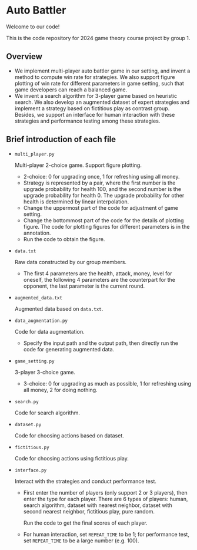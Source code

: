# Auto Battler
Welcome to our code!

This is the code repository for 2024 game theory course project by group 1.

## Overview

- We implement multi-player auto battler game in our setting, and invent a method to compute win rate for strategies. We also support figure plotting of win rate for different parameters in game setting, such that game developers can reach a balanced game.
- We invent a search algorithm for 3-player game based on heuristic search. We also develop an augmented dataset of expert strategies and implement a strategy based on fictitious play as contrast group. Besides, we support an interface for human interaction with these strategies and performance testing among these strategies.

## Brief introduction of each file

- `multi_player.py` 

  Multi-player 2-choice game. Support figure plotting.

  - 2-choice: 0 for upgrading once, 1 for refreshing using all money.
  - Strategy is represented by a pair, where the first number is the upgrade probability for health 100, and the second number is the upgrade probability for health 0. The upgrade probability for other health is determined by linear interpolation.
  - Change the uppermost part of the code for adjustment of game setting.
  - Change the bottommost part of the code for the details of plotting figure. The code for plotting figures for different parameters is in the annotation.
  - Run the code to obtain the figure.

- `data.txt` 

  Raw data constructed by our group members.

  - The first 4 parameters are the health, attack, money, level for oneself, the following 4 parameters are the counterpart for the opponent, the last parameter is the current round.

- `augmented_data.txt` 

  Augmented data based on `data.txt`.

- `data_augmentation.py`

  Code for data augmentation.

  - Specify the input path and the output path, then directly run the code for generating augmented data.

- `game_setting.py`

  3-player 3-choice game.

  - 3-choice: 0 for upgrading as much as possible, 1 for refreshing using all money, 2 for doing nothing.

- `search.py`

  Code for search algorithm.

- `dataset.py`

  Code for choosing actions based on dataset.

- `fictitious.py`

  Code for choosing actions using fictitious play.

- `interface.py`

  Interact with the strategies and conduct performance test.

  - First enter the number of players (only support 2 or 3 players), then enter the type for each player. There are 6 types of players: human, search algorithm, dataset with nearest neighbor, dataset with second nearest neighbor, fictitious play, pure random.

    Run the code to get the final scores of each player.

  - For human interaction, set `REPEAT_TIME` to be 1; for performance test, set `REPEAT_TIME` to be a large number (e.g. 100).
